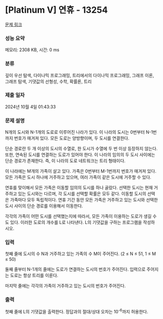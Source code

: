 # [Platinum V] 연휴 - 13254 

[문제 링크](https://www.acmicpc.net/problem/13254) 

### 성능 요약

메모리: 2308 KB, 시간: 0 ms

### 분류

깊이 우선 탐색, 다이나믹 프로그래밍, 트리에서의 다이나믹 프로그래밍, 그래프 이론, 그래프 탐색, 기댓값의 선형성, 수학, 확률론, 트리

### 제출 일자

2024년 10월 4일 01:43:33

### 문제 설명

<p>N개의 도시와 N-1개의 도로로 이루어진 나라가 있다. 이 나라의 도시는 0번부터 N-1번까지 번호가 매겨져 있다. 모든 도로는 양방향이며, 두 도시를 연결한다.</p>

<p>단순 경로란 두 개 이상의 도시의 수열로, 한 도시가 수열에 두 번 이상 등장하지 않는다. 또한, 연속된 도시를 연결하는 도로가 있어야 한다. 이 나라의 임의의 두 도시 사이에는 단순 경로가 존재한다. 즉, 이 나라의 도로 네트워크는 트리 형태이다.</p>

<p>이 나라에는 M개의 가족이 살고 있다. 가족은 0번부터 M-1번까지 번호가 매겨져 있다. 모든 가족은 도시 하나에 거주하고 있으며, 여러 가족이 같은 도시에 거주할 수 있다.</p>

<p>연휴를 맞이해서 모든 가족은 이동할 임의의 도시를 하나 골랐다. 선택한 도시는 현재 거주하고 있는 도시와는 다르며, 각 도시를 선택할 확률은 모두 같다. 이동할 도시의 선택은 가족마다 모두 독립적이다. 연휴 기간 동안 모든 가족은 거주하고 있는 도시와 선택한 도시 사이의 단순 경로를 이용해서 이동한다.</p>

<p>각각의 가족이 어떤 도시를 선택했는지에 따라서, 모든 가족이 이용하는 도로가 생길 수도 있다. 이러한 도로의 개수를 L로 나타낸다. L의 기댓값을 구하는 프로그램을 작성하시오.</p>

### 입력 

 <p>첫째 줄에 도시의 수 N과 거주하고 있는 가족의 수 M이 주어진다. (2 ≤ N ≤ 51, 1 ≤ M ≤ 50)</p>

<p>둘째 줄부터 N-1개의 줄에는 도로가 연결하는 도시의 번호가 주어진다. 입력으로 주어지는 도로는 항상 트리를 이룬다.</p>

<p>마지막 줄에는 각각의 가족이 거주하고 있는 도시의 번호가 주어진다.</p>

### 출력 

 <p>첫째 줄에 L의 기댓값을 출력한다. 정답과의 절대/상대 오차는 10<sup>-6</sup>까지 허용한다.</p>

